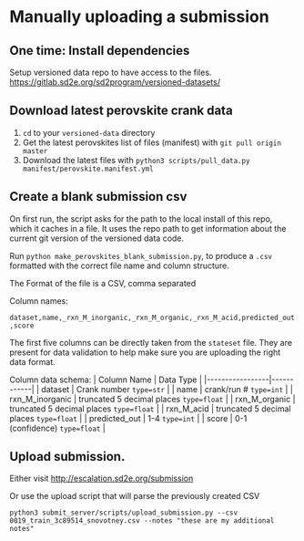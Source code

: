 # Manually uploading a submission

## One time: Install dependencies

Setup versioned data repo to have access to the files. https://gitlab.sd2e.org/sd2program/versioned-datasets/

## Download latest perovskite crank data

1. `cd` to your `versioned-data` directory
2. Get the latest perovskites list of files (manifest) with `git pull origin master`
3. Download the latest files with `python3 scripts/pull_data.py manifest/perovskite.manifest.yml`

## Create a blank submission csv

On first run, the script asks for the path to the local install of this repo, which it caches in a file.
It uses the repo path to get information about the current git version of the versioned data code.

Run `python make_perovskites_blank_submission.py`, to produce a `.csv` formatted with the correct file name and column structure.

The Format of the file is a CSV, comma separated

Column names:

`dataset,name,_rxn_M_inorganic,_rxn_M_organic,_rxn_M_acid,predicted_out,score`

The first five columns can be directly taken from the `stateset` file. They are present for data validation to help make sure you are uploading the right data format.

Column data schema:
| Column Name     | Data Type  |
|-----------------|------------|
| dataset         | Crank number `type=str`   |
| name            | crank/run # `type=int` |
| rxn_M_inorganic | truncated 5 decimal places `type=float` |
| rxn_M_organic   | truncated 5 decimal places `type=float`  |
| rxn_M_acid      | truncated 5 decimal places `type=float`  |
| predicted_out   |  1-4 `type=int` |
| score           |  0-1 (confidence) `type=float` |


## Upload submission.

Either visit http://escalation.sd2e.org/submission

Or use the upload script that will parse the previously created CSV

```
python3 submit_server/scripts/upload_submission.py --csv 0019_train_3c89514_snovotney.csv --notes "these are my additional notes" 
```
